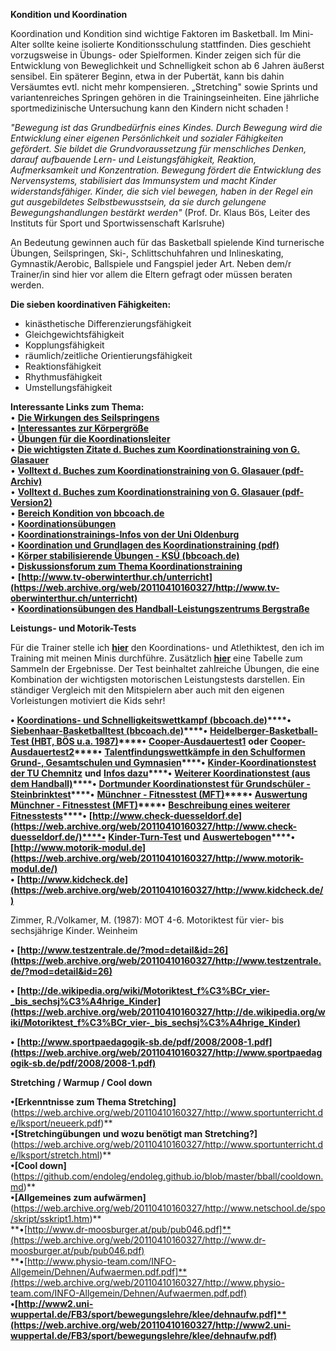 
**Kondition und Koordination**

Koordination und Kondition sind wichtige Faktoren im Basketball. Im Mini-Alter sollte keine isolierte Konditionsschulung stattfinden. Dies geschieht vorzugsweise in Übungs- oder Spielformen. Kinder zeigen sich für die Entwicklung von Beweglichkeit und Schnelligkeit schon ab 6 Jahren äußerst sensibel. Ein späterer Beginn, etwa in der Pubertät, kann bis dahin Versäumtes evtl. nicht mehr kompensieren. „Stretching" sowie Sprints und variantenreiches Springen gehören in die Trainingseinheiten. Eine jährliche sportmedizinische Untersuchung kann den Kindern nicht schaden !

_"Bewegung ist das Grundbedürfnis eines Kindes. Durch Bewegung wird die Entwicklung einer eigenen Persönlichkeit und sozialer Fähigkeiten gefördert. Sie bildet die Grundvoraussetzung für menschliches Denken, darauf aufbauende Lern- und Leistungsfähigkeit, Reaktion, Aufmerksamkeit und Konzentration. Bewegung fördert die Entwicklung des Nervensystems, stabilisiert das Immunsystem und macht Kinder widerstandsfähiger. Kinder, die sich viel bewegen, haben in der Regel ein gut ausgebildetes Selbstbewusstsein, da sie durch gelungene Bewegungshandlungen bestärkt werden"_ (Prof. Dr. Klaus Bös, Leiter des Instituts für Sport und Sportwissenschaft Karlsruhe)

An Bedeutung gewinnen auch für das Basketball spielende Kind turnerische Übungen, Seilspringen, Ski-, Schlittschuhfahren und Inlineskating, Gymnastik/Aerobic, Ballspiele und Fangspiel jeder Art. Neben dem/r Trainer/in sind hier vor allem die Eltern gefragt oder müssen beraten werden.

**Die sieben koordinativen Fähigkeiten:**

-   kinästhetische Differenzierungsfähigkeit
-   Gleichgewichtsfähigkeit
-   Kopplungsfähigkeit
-   räumlich/zeitliche Orientierungsfähigkeit
-   Reaktionsfähigkeit
-   Rhythmusfähigkeit
-   Umstellungsfähigkeit

**Interessante Links zum Thema:**  
• **[Die Wirkungen des Seilspringens](https://endoleg.github.io/bball/seilspringen.html)**  
• **[Interessantes zur Körpergröße](https://github.com/endoleg/endoleg.github.io/blob/master/bball/koerpergroesse.md)**  
• **[Übungen für die Koordinationsleiter](https://github.com/endoleg/endoleg.github.io/blob/master/bball/koordinationsleiter.md)**  
• **[Die wichtigsten Zitate d. Buches zum Koordinationstraining von G. Glasauer](https://github.com/endoleg/endoleg.github.io/blob/master/bball/glasauer-koordination.md)**  
• **[Volltext d. Buches zum Koordinationstraining von G. Glasauer (pdf-Archiv)](https://web.archive.org/web/20110412011858/http://www.verlagdrkovac.de/volltexte/3-8300-1067-2)**  
• **[Volltext d. Buches zum Koordinationstraining von G. Glasauer (pdf-Version2)](https://www.verlagdrkovac.de/volltexte/978-3-8300-1067-8.htm)**  
• **[Bereich Kondition von bbcoach.de](https://web.archive.org/web/20110410160327/http://www.bbcoach.de/element.php?name=Content&pa=list_pages_categories&cid=6)**  
• **[Koordinationsübungen](https://web.archive.org/web/20110410160327/http://basketball.coordination-training.com/)**  
• **[Koordinationstrainings-Infos von der Uni Oldenburg](https://web.archive.org/web/20110410160327/http://www.uni-oldenburg.de/sport/bww2/Lehre/Technik/KoTrain.html)**  
• **[Koordination und Grundlagen des Koordinationstraining (pdf)](https://web.archive.org/web/20110410160327/http://www.uni-greifswald.de/~sport/Lehrmaterialien/Bewegungs_Trainingswissenschaft/Koordination_Koordinationstraining.pdf)**  
• **[Körper stabilisierende Übungen - KSÜ (bbcoach.de)](https://web.archive.org/web/20110410160327/http://www.bbcoach.de/element.php?name=Content&pa=showpage&pid=120)**  
• **[Diskussionsforum zum Thema Koordinationstraining](https://web.archive.org/web/20110410160327/http://www.wh-forensystem.de/modul/forum/index.php?benutzer=hegewald&page=Index)**  
• **[http://www.tv-oberwinterthur.ch/unterricht](https://web.archive.org/web/20110410160327/http://www.tv-oberwinterthur.ch/unterricht)**  
• **[Koordinationsübungen des Handball-Leistungszentrums Bergstraße](https://web.archive.org/web/20110410160327/http://www.bergstrasse.de/handball-leistungszentrum/trainingsinhalte.html)**  
  

**Leistungs- und Motorik-Tests**

Für die Trainer stelle ich **[hier](https://github.com/endoleg/endoleg.github.io/blob/master/bball/Enderlein_Koordinations-_und_Atlethiktest.pdf)** den Koordinations- und Atlethiktest, den ich im Training mit meinen Minis durchführe. Zusätzlich **[hier](https://github.com/endoleg/endoleg.github.io/raw/master/bball/koordinationstest-tabelle.xls)** eine Tabelle zum Sammeln der Ergebnisse. Der Test beinhaltet zahlreiche Übungen, die eine Kombination der wichtigsten motorischen Leistungstests darstellen. Ein ständiger Vergleich mit den Mitspielern aber auch mit den eigenen Vorleistungen motiviert die Kids sehr!

**•** **[Koordinations- und Schnelligkeitswettkampf (bbcoach.de)](https://web.archive.org/web/20110410160327/http://www.bbcoach.de/element.php?name=Content&pa=showpage&pid=96)****•** **[Siebenhaar-Basketballtest (bbcoach.de)](https://web.archive.org/web/20110410160327/http://www.bbcoach.de/element.php?name=Content&pa=showpage&pid=219)****•** **[Heidelberger-Basketball-Test (HBT, BÖS u.a. 1987)](https://web.archive.org/web/20110410160327/http://home.arcor.de/enderlein/basket/HBT.htm)****•** **[Cooper-Ausdauertest1](https://web.archive.org/web/20110410160327/http://www.sportunterricht.de/lksport/cooper.html)** **oder** **[Cooper-Ausdauertest2](https://web.archive.org/web/20110410160327/http://www.netschool.de/spo/skript/sskrpt10.htm)****•** **[Talentfindungswettkämpfe in den Schulformen Grund-, Gesamtschulen und Gymnasien](https://web.archive.org/web/20110410160327/http://www.tbv-online.de/pics/medien/1_1169217034/7.pdf)****•** **[Kinder-Koordinationstest der TU Chemnitz](https://web.archive.org/web/20110410160327/http://www.tu-chemnitz.de/phil/sportwissenschaft/betec/forschung/KiKo-Testmanual.pdf)** **und** **[Infos dazu](https://web.archive.org/web/20110410160327/http://www.tu-chemnitz.de/phil/sportwissenschaft/betec/forschung/motorik.php)****•** **[Weiterer Koordinationstest (aus dem Handball)](https://web.archive.org/web/20110410160327/http://www.pfhv.de/download/downloadbereich/Stuetzpunkt/SPT-Koordinationstests.doc)****•** **[Dortmunder Koordinationstest für Grundschüler - Steinbrinktest](https://web.archive.org/web/20110410160327/http://www.sport.uni-dortmund.de/pilotprojektnrw/steinbrinktest.htm)****•** **[Münchner - Fitnesstest (MFT)](https://web.archive.org/web/20110410160327/http://www.sportunterricht.de/mft/)****•** **[Auswertung Münchner - Fitnesstest (MFT)](https://web.archive.org/web/20110410160327/http://www.sportunterricht.de/mft/mftausw.html)****•** **[Beschreibung eines weiterer Fitnesstests](https://web.archive.org/web/20110410160327/http://www.sgsm.ch/ssms_publication/file/262/Fitness_2.07-7.pdf)****•** **[http://www.check-duesseldorf.de](https://web.archive.org/web/20110410160327/http://www.check-duesseldorf.de/)****•** **[Kinder-Turn-Test](https://web.archive.org/web/20110410160327/http://kitu.srv-15.mixx.de/cms/content.php?navId=470)** **und** **[Auswertebogen](https://web.archive.org/web/20110410160327/http://turngau-oberschwaben.de/downloads/Auswertung%20Kinderturntest.xlt)****•** **[http://www.motorik-modul.de](https://web.archive.org/web/20110410160327/http://www.motorik-modul.de/)**  
**•** **[http://www.kidcheck.de](https://web.archive.org/web/20110410160327/http://www.kidcheck.de/)**  
  
Zimmer, R./Volkamer, M. (1987): MOT 4-6. Motoriktest für vier- bis sechsjährige Kinder. Weinheim

**•** **[http://www.testzentrale.de/?mod=detail&id=26](https://web.archive.org/web/20110410160327/http://www.testzentrale.de/?mod=detail&id=26)**

**•** **[http://de.wikipedia.org/wiki/Motoriktest_f%C3%BCr_vier-_bis_sechsj%C3%A4hrige_Kinder](https://web.archive.org/web/20110410160327/http://de.wikipedia.org/wiki/Motoriktest_f%C3%BCr_vier-_bis_sechsj%C3%A4hrige_Kinder)**

**•** **[http://www.sportpaedagogik-sb.de/pdf/2008/2008-1.pdf](https://web.archive.org/web/20110410160327/http://www.sportpaedagogik-sb.de/pdf/2008/2008-1.pdf)**

**Stretching** **/ Warmup / Cool down**

**•[Erkenntnisse zum Thema Stretching]**(https://web.archive.org/web/20110410160327/http://www.sportunterricht.de/lksport/neueerk.pdf)**  
**•[Stretchingübungen und wozu benötigt man Stretching?]**(https://web.archive.org/web/20110410160327/http://www.sportunterricht.de/lksport/stretch.html)**  
**•[Cool down]**(https://github.com/endoleg/endoleg.github.io/blob/master/bball/cooldown.md)**  
**•[Allgemeines zum aufwärmen]**(https://web.archive.org/web/20110410160327/http://www.netschool.de/spo/skript/sskript1.htm)**  
**•[http://www.dr-moosburger.at/pub/pub046.pdf]**(https://web.archive.org/web/20110410160327/http://www.dr-moosburger.at/pub/pub046.pdf)  
**•[http://www.physio-team.com/INFO-Allgemein/Dehnen/Aufwaermen.pdf.pdf]**(https://web.archive.org/web/20110410160327/http://www.physio-team.com/INFO-Allgemein/Dehnen/Aufwaermen.pdf.pdf)  
**•[http://www2.uni-wuppertal.de/FB3/sport/bewegungslehre/klee/dehnaufw.pdf]**(https://web.archive.org/web/20110410160327/http://www2.uni-wuppertal.de/FB3/sport/bewegungslehre/klee/dehnaufw.pdf)**
